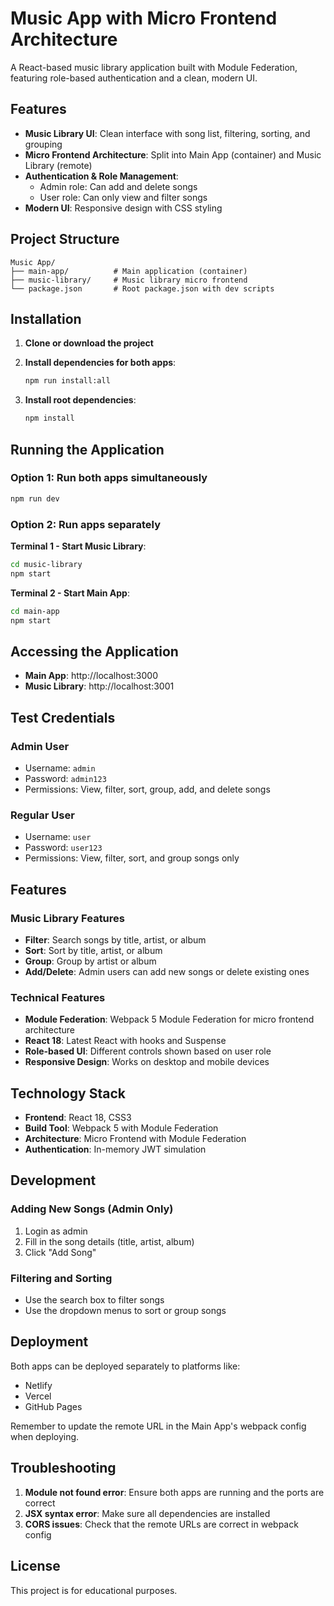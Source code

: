# Music App with Micro Frontend Architecture

A React-based music library application built with Module Federation, featuring role-based authentication and a clean, modern UI.

## Features

- **Music Library UI**: Clean interface with song list, filtering, sorting, and grouping
- **Micro Frontend Architecture**: Split into Main App (container) and Music Library (remote)
- **Authentication & Role Management**:
  - Admin role: Can add and delete songs
  - User role: Can only view and filter songs
- **Modern UI**: Responsive design with CSS styling

## Project Structure

```
Music App/
├── main-app/          # Main application (container)
├── music-library/     # Music library micro frontend
└── package.json       # Root package.json with dev scripts
```

## Installation

1. **Clone or download the project**

2. **Install dependencies for both apps**:

   ```bash
   npm run install:all
   ```

3. **Install root dependencies**:
   ```bash
   npm install
   ```

## Running the Application

### Option 1: Run both apps simultaneously

```bash
npm run dev
```

### Option 2: Run apps separately

**Terminal 1 - Start Music Library**:

```bash
cd music-library
npm start
```

**Terminal 2 - Start Main App**:

```bash
cd main-app
npm start
```

## Accessing the Application

- **Main App**: http://localhost:3000
- **Music Library**: http://localhost:3001

## Test Credentials

### Admin User

- Username: `admin`
- Password: `admin123`
- Permissions: View, filter, sort, group, add, and delete songs

### Regular User

- Username: `user`
- Password: `user123`
- Permissions: View, filter, sort, and group songs only

## Features

### Music Library Features

- **Filter**: Search songs by title, artist, or album
- **Sort**: Sort by title, artist, or album
- **Group**: Group by artist or album
- **Add/Delete**: Admin users can add new songs or delete existing ones

### Technical Features

- **Module Federation**: Webpack 5 Module Federation for micro frontend architecture
- **React 18**: Latest React with hooks and Suspense
- **Role-based UI**: Different controls shown based on user role
- **Responsive Design**: Works on desktop and mobile devices

## Technology Stack

- **Frontend**: React 18, CSS3
- **Build Tool**: Webpack 5 with Module Federation
- **Architecture**: Micro Frontend with Module Federation
- **Authentication**: In-memory JWT simulation

## Development

### Adding New Songs (Admin Only)

1. Login as admin
2. Fill in the song details (title, artist, album)
3. Click "Add Song"

### Filtering and Sorting

- Use the search box to filter songs
- Use the dropdown menus to sort or group songs

## Deployment

Both apps can be deployed separately to platforms like:

- Netlify
- Vercel
- GitHub Pages

Remember to update the remote URL in the Main App's webpack config when deploying.

## Troubleshooting

1. **Module not found error**: Ensure both apps are running and the ports are correct
2. **JSX syntax error**: Make sure all dependencies are installed
3. **CORS issues**: Check that the remote URLs are correct in webpack config

## License

This project is for educational purposes.
